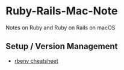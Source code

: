 # Ruby-Rails-Mac-Note
Notes on Ruby and Ruby on Rails on macOS

## Setup / Version Management

- [rbenv cheatsheet](./rbenv.md)

